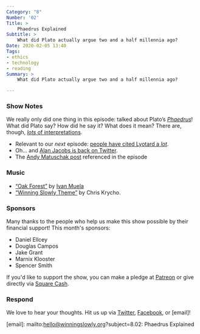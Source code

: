 ```yaml
---
Category: "8"
Number: '02'
Title: >
    Phaedrus Explained
Subtitle: >
    What did Plato actually argue two and a half millennia ago?
Date: 2020-02-05 13:40
Tags:
- ethics
- technology
- reading
Summary: >
    What did Plato actually argue two and a half millennia ago?

---
```


### Show Notes

We really only did one thing in this episode: talked about Plato’s [<cite>Phaedrus</cite>][Phaedrus]! What did Plato say? How did he say it? What does it mean? There are, though, [*lots* of interpretations](https://scholar.google.com/scholar?hl=en&as_sdt=0%2C3&q=plato+phaedrus+&btnG=).

[Phaedrus]: https://www.alibris.com/booksearch?keyword=phaedrus
[ee]: https://en.wikipedia.org/wiki/Elizabeth_Eisenstein

- Relevant to our *next* episode: [people have cited Lyotard a *lot*](https://scholar.google.com/scholar?q=lyotard+the+postmodern+condition&hl=en&as_sdt=0&as_vis=1&oi=scholart).
- Oh… and [Alan Jacobs is back on Twitter](https://twitter.com/ayjay/status/1222536270208958467?s=20).
- The [Andy Matuschak post](https://andymatuschak.org/books/) referenced in the episode

### Music

* [“Oak Forest”](https://ivanmuela.bandcamp.com/track/oak-forest) by [Ivan Muela](https://ivanmuela.bandcamp.com)
* [“Winning Slowly Theme”](https://soundcloud.com/chriskrycho/winning-slowly) by Chris Krycho.

### Sponsors

Many thanks to the people who help us make this show possible by their financial support! This month's sponsors:

* Daniel Ellcey
* Douglas Campos
* Jake Grant
* Marnix Klooster
* Spencer Smith

If you'd like to support the show, you can make a pledge at <a href='https://www.patreon.com/winningslowly' rel='payment'>Patreon</a> or give directly via [Square Cash](https://cash.me/$winningslowly).

### Respond

We love to hear your thoughts. Hit us up via [Twitter](https://www.twitter.com/winningslowly), [Facebook](https://www.facebook.com/winningslowlypodcast), or [email]!

[email]: mailto:hello@winningslowly.org?subject=8.02: Phaedrus Explained
